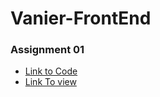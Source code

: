 # Vanier-FrontEnd

### Assignment 01 
- [Link to Code](https://github.com/iAloudat/Vanier-FrontEnd/tree/main/Assignment/01)
- [Link To view](https://htmlpreview.github.io/?https://github.com/iAloudat/Vanier-FrontEnd/blob/main/Assignment/01/index.html)